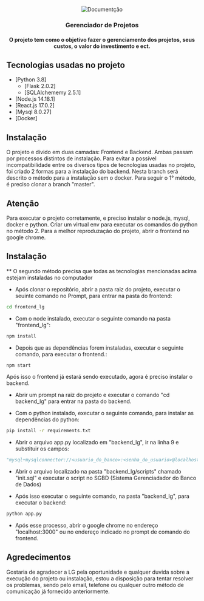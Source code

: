<p align="center">
    <img src="https://i.imgur.com/rSyq3MW.png" alt="Documentção"></a>
</p>

<h3 align="center">Gerenciador de Projetos</h3>

<h4 align="center">O projeto tem como o objetivo fazer o gerenciamento dos projetos, seus custos, o valor do investimento e ect.</h4>

## Tecnologias usadas no projeto

- [Python 3.8]
    - [Flask 2.0.2]
    - [SQLAlchememy 2.5.1]
- [Node.js 14.18.1]
- [React.js 17.0.2]
- [Mysql 8.0.27]
- [Docker]

## Instalação

O projeto e divido em duas camadas: Frontend e Backend. Ambas passam por processos distintos de instalação.
Para evitar a possível incompatibilidade entre os diversos tipos de tecnologias usadas no projeto, foi criado 2 formas para a instalação do backend.
Nesta branch será descrito o método para a instalação sem o docker. Para seguir o 1° método, é preciso clonar a branch "master".

## Atenção

Para executar o projeto corretamente, e preciso instalar o node.js, mysql, docker e python.
Criar um virtual env para executar os comandos do python no método 2.
Para a melhor reproduzação do projeto, abrir o frontend no google chrome.

## Instalação

** O segundo método precisa que todas as tecnologias mencionadas acima estejam instaladas no computador

- Após clonar o repositório, abrir a pasta raiz do projeto, executar o seuinte comando no Prompt, para entrar na pasta do frontend:

```bash
cd frontend_lg
``` 

- Com o node instalado, executar o seguinte comando na pasta "frontend_lg": 

```bash
npm install
``` 

- Depois que as dependências forem instaladas, executar o seguinte comando, para executar o frontend.:

```bash
npm start
``` 

Após isso o frontend já estará sendo executado, agora é preciso instalar o backend.

- Abrir um prompt na raiz do projeto e executar o comando "cd backend_lg" para entrar na pasta do backend.

- Com o python instalado, executar o seguinte comando, para instalar as dependências do python: 

```bash
pip install -r requirements.txt
``` 

- Abrir o arquivo app.py localizado em "backend_lg", ir na linha 9 e substituir os campos:

```python
"mysql+mysqlconnector://<usuario_do_banco>:<senha_do_usuario>@localhost/test"
```

- Abrir o arquivo localizado na pasta "backend_lg/scripts" chamado "init.sql" e executar o script no SGBD (Sistema Gerenciadador do Banco de Dados)

- Após isso executar o seguinte comando, na pasta "backend_lg", para executar o backend:

```bash
python app.py
``` 

- Após esse processo, abrir o google chrome no endereço "localhost:3000" ou no endereço indicado no prompt de comando do frontend.

## Agredecimentos

Gostaria de agradecer a LG pela oportunidade e qualquer duvida sobre a execução do projeto ou instalação, estou a disposição para tentar resolver os problemas, sendo pelo email, telefone ou qualquer outro método de comunicação já fornecido anteriormente.

